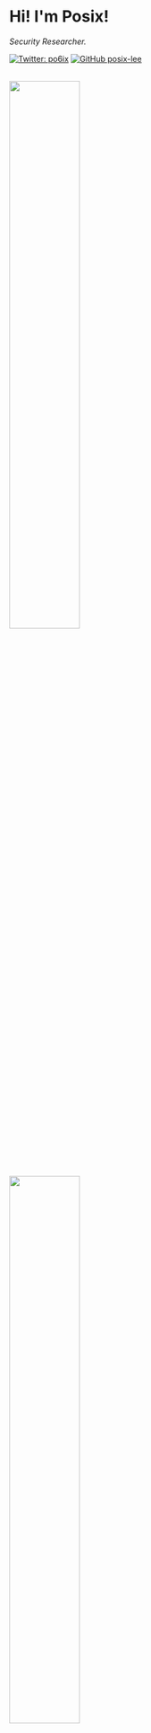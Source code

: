 <h1> Hi! I'm Posix!</h1>

<p><em>Security Researcher.</em></p>

[![Twitter: po6ix](https://img.shields.io/twitter/follow/po6ix?style=flat-square)](https://twitter.com/po6ix)
[![GitHub posix-lee](https://img.shields.io/github/followers/posix-lee?label=follow%20github&style=flat-square)](https://github.com/posix-lee)

<br>

<img src="https://github-readme-stats.vercel.app/api?username=posix-lee&show_icons=true" width="50%">
<img src="https://github-readme-stats.vercel.app/api/top-langs/?username=posix-lee&layout=compact" width="50%">

<br>